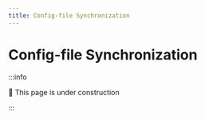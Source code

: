 ```yaml
---
title: Config-file Synchronization
---
```


# Config-file Synchronization

:::info

🚧 This page is under construction

:::
